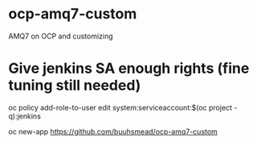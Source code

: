 # ocp-amq7-custom
AMQ7 on OCP and customizing



# Give jenkins SA enough rights (fine tuning still needed)
oc policy add-role-to-user edit system:serviceaccount:$(oc project -q):jenkins



oc new-app https://github.com/buuhsmead/ocp-amq7-custom

